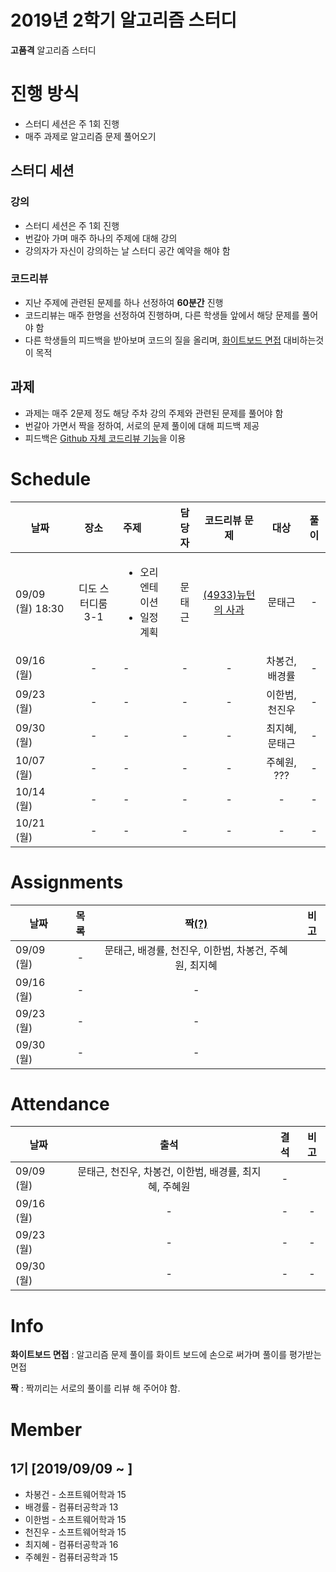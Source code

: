 # 2019년 2학기 알고리즘 스터디

**고품격** 알고리즘 스터디

# 진행 방식

* 스터디 세션은 주 1회 진행
* 매주 과제로 알고리즘 문제 풀어오기

## 스터디 세션

### 강의
* 스터디 세션은 주 1회 진행
* 번갈아 가며 매주 하나의 주제에 대해 강의
* 강의자가 자신이 강의하는 날 스터디 공간 예약을 해야 함

### 코드리뷰
* 지난 주제에 관련된 문제를 하나 선정하여 **60분간** 진행
* 코드리뷰는 매주 한명을 선정하여 진행하며, 다른 학생들 앞에서 해당 문제를 풀어야 함
* 다른 학생들의 피드백을 받아보며 코드의 질을 올리며, [화이트보드 면접](#white-board) 대비하는것이 목적

## 과제
* 과제는 매주 2문제 정도 해당 주차 강의 주제와 관련된 문제를 풀어야 함
* 번갈아 가면서 짝을 정하여, 서로의 문제 풀이에 대해 피드백 제공
* 피드백은 [Github 자체 코드리뷰 기능](https://academy.realm.io/kr/posts/codereview-howto/)을 이용

# Schedule
|날짜|장소|주제|담당자|코드리뷰 문제|대상|풀이|
|-------------|:------------:|:------------|:------------:|:------------:|:------------:|:------------:|
| 09/09 (월) 18:30 | 디도 스터디룸 3-1 | <ul><li>오리엔테이션</li><li>일정 계획</li></ul> | 문태근 | [(4933)뉴턴의 사과](https://www.acmicpc.net/problem/4933) | 문태근 | - |
| 09/16 (월) | - | - | - | - | 차봉건, 배경률 | - |
| 09/23 (월) | - | - | - | - | 이한범, 천진우 | - |
| 09/30 (월) | - | - | - | - | 최지혜, 문태근 | - |
| 10/07 (월) | - | - | - | - | 주혜원, ??? | - |
| 10/14 (월) | - | - | - | - | - | - |
| 10/21 (월) | - | - | - | - | - | - |

# Assignments
|날짜|목록|짝[(?)](#pair)|비고|
|-------------|:------------:|:------------:|:------------:|
| 09/09 (월) | - | 문태근, 배경률, 천진우, 이한범, 차봉건, 주혜원, 최지혜 |
| 09/16 (월) | - | - |
| 09/23 (월) | - | - |
| 09/30 (월) | - | - |

# Attendance
|날짜|출석|결석|비고|
|-------------|:------------:|:------------:|:------------:|
| 09/09 (월) | 문태근, 천진우, 차봉건, 이한범, 배경률, 최지혜, 주혜원 | - |  |
| 09/16 (월) | - | - | - |
| 09/23 (월) | - | - | - |
| 09/30 (월) | - | - | - |

# Info
<b id="white-board">화이트보드 면접</b> : 알고리즘 문제 풀이를 화이트 보드에 손으로 써가며 풀이를 평가받는 면접

<b id="pair">짝</b> : 짝끼리는 서로의 풀이를 리뷰 해 주어야 함.

# Member

## 1기 [2019/09/09 ~ ]

* 차봉건 - 소프트웨어학과 15
* 배경률 - 컴퓨터공학과  13
* 이한범 - 소프트웨어학과 15
* 천진우 - 소프트웨어학과 15
* 최지혜 - 컴퓨터공학과  16
* 주혜원 - 컴퓨터공학과  15

